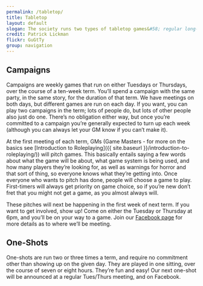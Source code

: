 ```yaml
---
permalink: /tabletop/
title: Tabletop
layout: default
slogan: The society runs two types of tabletop games&#58; regular long-running campaigns, and one-shots. Read on to find out how to get involved with each.
credit: Patrick Lickman
flickr: GuGtTy
group: navigation
---
```


## Campaigns

Campaigns are weekly games that run on either Tuesdays or Thursdays, over the course of a ten-week term. You&rsquo;ll spend a campaign with the same party, in the same story, for the duration of that term. We have meetings on both days, but different games are run on each day. If you want, you can play two campaigns in the term; lots of people do, but lots of other people also just do one. There&rsquo;s no obligation either way, but once you&rsquo;re committed to a campaign you&rsquo;re generally expected to turn up each week (although you can always let your GM know if you can&rsquo;t make it).

At the first meeting of each term, GMs (Game Masters - for more on the basics see [Introduction to Roleplaying]({{ site.baseurl }}/introduction-to-roleplaying/)) will pitch games. This basically entails saying a few words about what the game will be about, what game system is being used, and how many players they&rsquo;re looking for, as well as warnings for horror and that sort of thing, so everyone knows what they&rsquo;re getting into. Once everyone who wants to pitch has done, people will choose a game to play. First-timers will always get priority on game choice, so if you&rsquo;re new don&rsquo;t fret that you might not get a game, as you almost always will.

These pitches will next be happening in the first week of next term. If you want to get involved, show up! Come on either the Tuesday or Thursday at 6pm, and you&rsquo;ll be on your way to a game. Join our [Facebook page](http://www.facebook.com/hellolurps) for more details as to where we&rsquo;ll be meeting.

## One-Shots

One-shots are run two or three times a term, and require no commitment other than showing up on the given day. They are played in one sitting, over the course of seven or eight hours. They&rsquo;re fun and easy! Our next one-shot will be announced at a regular Tues/Thurs meeting, and on Facebook.